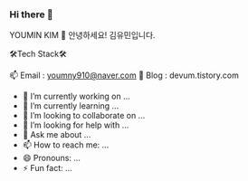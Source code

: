 ### Hi there 👋

YOUMIN KIM
👋 안녕하세요! 김유민입니다.

🛠Tech Stack🛠

📫 Email : youmny910@naver.com
💬 Blog : devum.tistory.com


- 🔭 I’m currently working on ...
- 🌱 I’m currently learning ...
- 👯 I’m looking to collaborate on ...
- 🤔 I’m looking for help with ...
- 💬 Ask me about ...
- 📫 How to reach me: ...
- 😄 Pronouns: ...
- ⚡ Fun fact: ...

